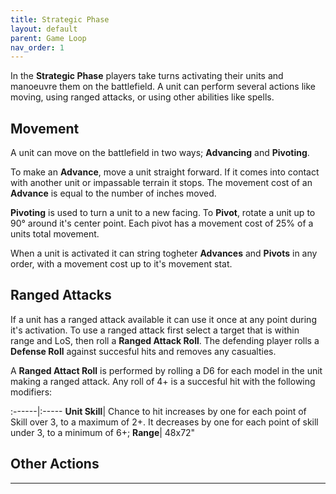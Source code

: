 ```yaml
---
title: Strategic Phase
layout: default
parent: Game Loop
nav_order: 1
---
```


In the **Strategic Phase** players take turns activating their units and manoeuvre them on the battlefield. A unit can perform several actions like moving, using ranged attacks, or using other abilities like spells.

## Movement
A unit can move on the battlefield in two ways; **Advancing** and **Pivoting**.

To make an **Advance**, move a unit straight forward. If it comes into contact with another unit or impassable terrain it stops. The movement cost of an **Advance** is equal to the number of inches moved. 

**Pivoting** is used to turn a unit to a new facing. To **Pivot**, rotate a unit up to 90° around it's center point. Each pivot has a movement cost of 25% of a units total movement.

When a unit is activated it can string togheter **Advances** and **Pivots** in any order, with a movement cost up to it's movement stat.

## Ranged Attacks
If a unit has a ranged attack available it can use it once at any point during it's activation. To use a ranged attack first select a target that is within range and LoS, then roll a **Ranged Attack Roll**. The defending player rolls a **Defense Roll** against succesful hits and removes any casualties. 

A **Ranged Attact Roll** is performed by rolling a D6 for each model in the unit making a ranged attack. Any roll of 4+ is a succesful hit with the following modifiers:

:------|:-----
**Unit Skill**| Chance to hit increases by one for each point of Skill over 3, to a maximum of 2+. It decreases by one for each point of skill under 3, to a minimum of 6+; 
**Range**| 48x72" 


## Other Actions

----